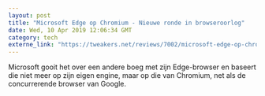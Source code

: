 ```yaml
---
layout: post
title: "Microsoft Edge op Chromium - Nieuwe ronde in browseroorlog"
date: Wed, 10 Apr 2019 12:06:34 GMT
category: tech
externe_link: "https://tweakers.net/reviews/7002/microsoft-edge-op-chromium-nieuwe-ronde-in-browseroorlog.html"
---
```


Microsoft gooit het over een andere boeg met zijn Edge-browser en baseert die niet meer op zijn eigen engine, maar op die van Chromium, net als de concurrerende browser van Google.<img src="http://feeds.feedburner.com/~r/tweakers/mixed/~4/GTG2FFd86ds" height="1" width="1" alt=""/>
